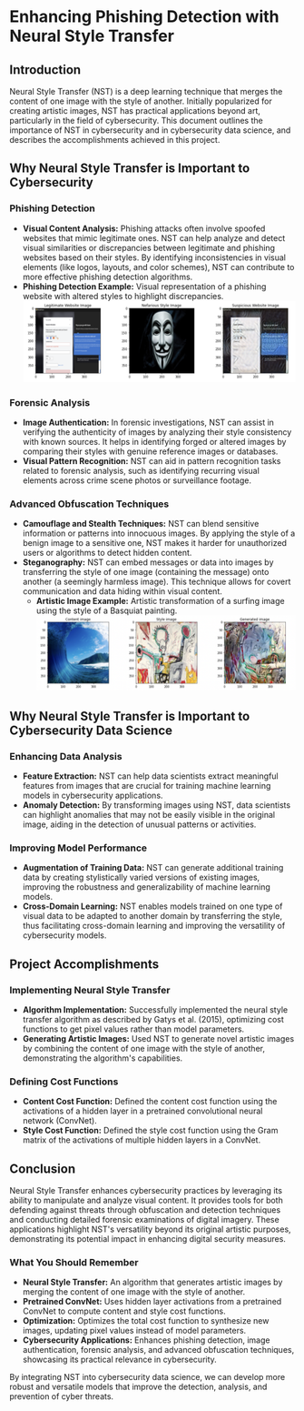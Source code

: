 # Enhancing Phishing Detection with Neural Style Transfer

## Introduction
Neural Style Transfer (NST) is a deep learning technique that merges the content of one image with the style of another. Initially popularized for creating artistic images, NST has practical applications beyond art, particularly in the field of cybersecurity. This document outlines the importance of NST in cybersecurity and in cybersecurity data science, and describes the accomplishments achieved in this project.

## Why Neural Style Transfer is Important to Cybersecurity

### Phishing Detection
- **Visual Content Analysis:** Phishing attacks often involve spoofed websites that mimic legitimate ones. NST can help analyze and detect visual similarities or discrepancies between legitimate and phishing websites based on their styles. By identifying inconsistencies in visual elements (like logos, layouts, and color schemes), NST can contribute to more effective phishing detection algorithms.
- **Phishing Detection Example:** Visual representation of a phishing website with altered styles to highlight discrepancies.
  ![nefarious_website_clong](img/website_style_change.png)

### Forensic Analysis
- **Image Authentication:** In forensic investigations, NST can assist in verifying the authenticity of images by analyzing their style consistency with known sources. It helps in identifying forged or altered images by comparing their styles with genuine reference images or databases.
- **Visual Pattern Recognition:** NST can aid in pattern recognition tasks related to forensic analysis, such as identifying recurring visual elements across crime scene photos or surveillance footage.

### Advanced Obfuscation Techniques
- **Camouflage and Stealth Techniques:** NST can blend sensitive information or patterns into innocuous images. By applying the style of a benign image to a sensitive one, NST makes it harder for unauthorized users or algorithms to detect hidden content.
- **Steganography:** NST can embed messages or data into images by transferring the style of one image (containing the message) onto another (a seemingly harmless image). This technique allows for covert communication and data hiding within visual content.
  - **Artistic Image Example:** Artistic transformation of a surfing image using the style of a Basquiat painting.
  ![surf_art](img/teahupoo_basquiet_1.png)

## Why Neural Style Transfer is Important to Cybersecurity Data Science
### Enhancing Data Analysis
- **Feature Extraction:** NST can help data scientists extract meaningful features from images that are crucial for training machine learning models in cybersecurity applications.
- **Anomaly Detection:** By transforming images using NST, data scientists can highlight anomalies that may not be easily visible in the original image, aiding in the detection of unusual patterns or activities.

### Improving Model Performance
- **Augmentation of Training Data:** NST can generate additional training data by creating stylistically varied versions of existing images, improving the robustness and generalizability of machine learning models.
- **Cross-Domain Learning:** NST enables models trained on one type of visual data to be adapted to another domain by transferring the style, thus facilitating cross-domain learning and improving the versatility of cybersecurity models.

## Project Accomplishments
### Implementing Neural Style Transfer
- **Algorithm Implementation:** Successfully implemented the neural style transfer algorithm as described by Gatys et al. (2015), optimizing cost functions to get pixel values rather than model parameters.
- **Generating Artistic Images:** Used NST to generate novel artistic images by combining the content of one image with the style of another, demonstrating the algorithm's capabilities.

### Defining Cost Functions
- **Content Cost Function:** Defined the content cost function using the activations of a hidden layer in a pretrained convolutional neural network (ConvNet).
- **Style Cost Function:** Defined the style cost function using the Gram matrix of the activations of multiple hidden layers in a ConvNet.

## Conclusion
Neural Style Transfer enhances cybersecurity practices by leveraging its ability to manipulate and analyze visual content. It provides tools for both defending against threats through obfuscation and detection techniques and conducting detailed forensic examinations of digital imagery. These applications highlight NST's versatility beyond its original artistic purposes, demonstrating its potential impact in enhancing digital security measures.

### What You Should Remember
- **Neural Style Transfer:** An algorithm that generates artistic images by merging the content of one image with the style of another.
- **Pretrained ConvNet:** Uses hidden layer activations from a pretrained ConvNet to compute content and style cost functions.
- **Optimization:** Optimizes the total cost function to synthesize new images, updating pixel values instead of model parameters.
- **Cybersecurity Applications:** Enhances phishing detection, image authentication, forensic analysis, and advanced obfuscation techniques, showcasing its practical relevance in cybersecurity.

By integrating NST into cybersecurity data science, we can develop more robust and versatile models that improve the detection, analysis, and prevention of cyber threats.
